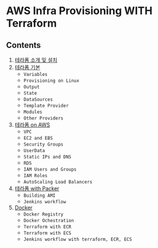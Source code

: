 # AWS Infra Provisioning WITH Terraform 

## Contents

1. [테라폼 소개 및 설치]()
2. [테라폼 기본]()
    - `Variables`
    - `Provisioning on Linux`
    - `Output`
    - `State`
    - `DataSources`
    - `Template Provider`
    - `Modules`
    - `Other Providers`
3. [테라폼 on AWS]()
    - `VPC`
    - `EC2 and EBS`
    - `Security Groups`
    - `UserData`
    - `Static IPs and DNS`
    - `RDS`
    - `IAM Users and Groups`
    - `IAM Roles`
    - `AutoScaling Load Balancers`
4. [테라폼 with Packer]()
    - `Building AMI`
    - `Jenkins workflow`
5. [Docker]()
    - `Docker Registry`
    - `Docker Ochestration`
    - `Terraform with ECR`
    - `Terraform with ECS`
    - `Jenkins workflow with terraform, ECR, ECS`